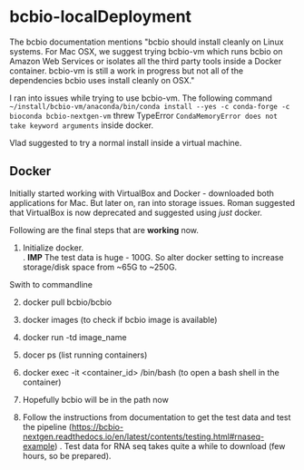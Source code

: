 # bcbio-localDeployment

The bcbio documentation mentions "bcbio should install cleanly on Linux systems. For Mac OSX, we suggest trying bcbio-vm which runs bcbio on Amazon Web Services or isolates all the third party tools inside a Docker container. bcbio-vm is still a work in progress but not all of the dependencies bcbio uses install cleanly on OSX."

I ran into issues while trying to use bcbio-vm. The following command ```~/install/bcbio-vm/anaconda/bin/conda install --yes -c conda-forge -c bioconda bcbio-nextgen-vm``` threw TypeError ```CondaMemoryError does not take keyword arguments``` inside docker. 

Vlad suggested to try a normal install inside a virtual machine.

## Docker

Initially started working with VirtualBox and Docker - downloaded both applications for Mac.
But later on, ran into storage issues. Roman suggested that VirtualBox is now deprecated and suggested using *just* docker.

Following are the final steps that are **working** now.

1. Initialize docker.  
  . **IMP** The test data is huge - 100G. So alter docker setting to increase storage/disk space from ~65G to ~250G.

Swith to commandline

2. docker pull bcbio/bcbio

3. docker images (to check if bcbio image is available)

4. docker run -td image_name 

5. docer ps (list running containers)

6. docker exec -it <container_id> /bin/bash (to open a bash shell in the container)

7. Hopefully bcbio will be in the path now

8. Follow the instructions from documentation to get the test data and test the pipeline (https://bcbio-nextgen.readthedocs.io/en/latest/contents/testing.html#rnaseq-example) 
  . Test data for RNA seq takes quite a while to download (few hours, so be prepared).  
